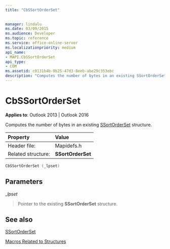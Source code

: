 ```yaml
---
title: "CbSSortOrderSet"
 
 
manager: lindalu
ms.date: 03/09/2015
ms.audience: Developer
ms.topic: reference
ms.service: office-online-server
ms.localizationpriority: medium
api_name:
- MAPI.CbSSortOrderSet
api_type:
- COM
ms.assetid: c0131b4b-9b25-47d3-8eeb-abe29c353ebc
description: "Computes the number of bytes in an existing SSortOrderSet structure for Outlook 2013 or Outlook 2016."
---
```


# CbSSortOrderSet

  
  
**Applies to**: Outlook 2013 | Outlook 2016 
  
Computes the number of bytes in an existing [SSortOrderSet](ssortorderset.md) structure. 
  
|Property |Value |
|:-----|:-----|
|Header file:  <br/> |Mapidefs.h  <br/> |
|Related structure:  <br/> |**SSortOrderSet** <br/> |
   
```cpp
CbSSortOrderSet (_lpset)
```

## Parameters

 __lpset_
  
> Pointer to the existing **SSortOrderSet** structure. 
    
## See also



[SSortOrderSet](ssortorderset.md)


[Macros Related to Structures](macros-related-to-structures.md)

